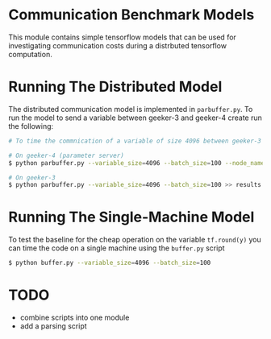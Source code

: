 # Communication Benchmark Models

This module contains simple tensorflow models that can be used for investigating communication costs
during a distrbuted tensorflow computation.

# Running The Distributed Model

The distributed communication model is implemented in `parbuffer.py`. To run the model to send a variable between
geeker-3 and geeker-4 create run the following:

```bash
# To time the commnication of a variable of size 4096 between geeker-3 and geeker-4

# On geeker-4 (parameter server)
$ python parbuffer.py --variable_size=4096 --batch_size=100 --node_name=ps

# On geeker-3
$ python parbuffer.py --variable_size=4096 --batch_size=100 >> results
```

# Running The Single-Machine Model

To test the baseline for the cheap operation on the variable `tf.round(y)` you can time the code on a single
machine using the `buffer.py` script

```bash
$ python buffer.py --variable_size=4096 --batch_size=100
```

# TODO

 - combine scripts into one module
 - add a parsing script
